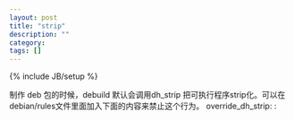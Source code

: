 ```yaml
---
layout: post
title: "strip"
description: ""
category: 
tags: []
---
```

{% include JB/setup %}

制作 deb 包的时候，debuild 默认会调用dh_strip 把可执行程序strip化。可以在debian/rules文件里面加入下面的内容来禁止这个行为。
	override_dh_strip:
        :

